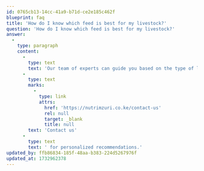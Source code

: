 ```yaml
---
id: 0765cb13-14cc-41a9-b71d-ce2e185c462f
blueprint: faq
title: 'How do I know which feed is best for my livestock?'
question: 'How do I know which feed is best for my livestock?'
answer:
  -
    type: paragraph
    content:
      -
        type: text
        text: 'Our team of experts can guide you based on the type of livestock, their age, and production goals (e.g., egg-laying, milk production, or meat). '
      -
        type: text
        marks:
          -
            type: link
            attrs:
              href: 'https://nutrimzuri.co.ke/contact-us'
              rel: null
              target: _blank
              title: null
        text: 'Contact us'
      -
        type: text
        text: ' for personalized recommendations.'
updated_by: ffb86834-185f-48aa-b383-224d5267976f
updated_at: 1732962378
---
```

